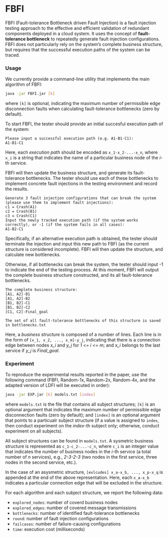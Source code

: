 # FBFI

FBFI (Fault-tolerance Bottleneck driven Fault Injection) is a fault injection testing approach to the effective and efficient validation of redundant components deployed in a cloud system. It uses the concept of **fault-tolerance bottleneck** to repeatedly generate fault injection configurations. FBFI does not particularly rely on the system’s complete business structure, but requires that the successful execution paths of the system can be traced.

### Usage

We currently provide a command-line utility that implements the main algorithm of FBFI:

```bash
java -jar FBFI.jar [k]
```

where `[k]` is optional, indicating the maximum number of permissible edge disconnection faults when calculating fault-tolerance bottlenecks (zero by default).

To start FBFI, the tester should provide an initial succesful execution path of the system:

```
Please input a successful execution path (e.g. A1-B1-C1):
A1-B1-C1
```

Here, each *execution path* should be encoded as `x_1-x_2-...-x_n`, where `x_i` is a string that indicates the name of a particular business node of the *i*-th service.

FBFI will then update the business structure, and generate its fault-tolerance bottlenecks. The tester should use each of these bottlenecks to implement concrete fault injections in the testing environment and record the results.

```
Generate 3 fault injection configurations that can break the system (please use them to implement fault injections):
c1 = Crash(A1)
c2 = Crash(B1)
c3 = Crash(C1)
Input the newly tracked execution path (if the system works correctly), or -1 (if the system fails in all cases):
A1-B2-C1
```

Specifically, if an alternative execution path is obtained, the tester should terminate the injection and input this new path to FBFI (as the current structure is considered incomplete). FBFI will then update the structure, and calculate new bottlenecks.

Otherwise, if all bottlenecks can break the system, the tester should input -1 to indicate the end of the testing process. At this moment, FBFI will output the complete business structure constructed, and its all fault-tolerance bottlenecks.

```
The complete business structure: 
[A1, A2]-B1
[A1, A2]-B2
[B1, B2]-C1
[B1, B2]-C2
[C1, C2]-Final_goal

The set of all fault-tolerance bottlenecks of this structure is saved in bottlenecks.txt
```

Here, a *business structure* is composed of a number of lines. Each line is in the form of `[x_1, x_2, ..., x_m]-y_j`, indicating that there is a connection edge between nodes *x_i* and *y_j* for *1 <= i <= m*; and *x_i* belongs to the last service if *y_j* is *Final_goal*.



### Experiment

To reproduce the experimental results reported in the paper, use the following command (FBFI, Random-1x, Random-2x, Random-4x, and the adapted version of LDFI will be executed in order):

```bash
java -jar EXP.jar [k] models.txt [index]
```

where `models.txt` is the file that contains all subject structures; `[k]` is an optional argument that indicates the maximum number of permissible edge disconnection faults (zero by default); and `[index]` is an optional argument that points to a particualr subject structure (if a value is assigned to `index`, then conduct experiment on the *index*-th subject only; otherwise, conduct experiment on all subjects).

All subject structures can be found in `models.txt`. A sysmetric business structure is represented as `c_1-c_2-...-c_n`, where `c_i` is an integer value that indicates the number of business nodes in the *i*-th service (a total number of *n* services), e.g., *2-3-2-3* (two nodes in the first service, three nodes in the second service, etc.).

In the case of an asysmetric structure,  `[exlcudes] x_a-x_b, ..., x_p-x_q` is appended at the end of the above representation. Here, each `x_a-x_b` indicates a particular connection edge that will be excluded in the structure.

For each algorithm and each subject structure, we report the following data:

* `explored_nodes`: number of coverd business nodes
* `explored_edges`: number of covered message transmissions
* `bottlenecks`: number of identified fault-tolerance bottlenecks
* `round`: number of fault injection configurations
* `failcases`: number of failure-causing configurations
* `time`: execution cost (milliseconds)
